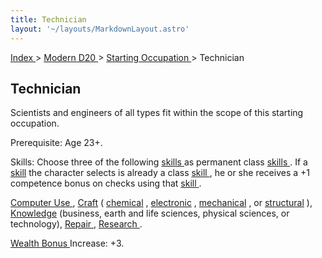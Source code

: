 ```yaml
---
title: Technician
layout: '~/layouts/MarkdownLayout.astro'
---
```


[ Index ](/) > [ Modern D20 ](/modern.d20.srd) > [ Starting Occupation ](/modern.d20.srd/starting.occupation) > Technician

##  Technician

Scientists and engineers of all types fit within the scope of this starting
occupation.

Prerequisite: Age 23+.

Skills: Choose three of the following [ skills ](/modern.d20.srd/skills/index)
as permanent class [ skills ](/modern.d20.srd/skills/index) . If a [ skill](/modern.d20.srd/skills/index) the character selects is already a class [skill ](/modern.d20.srd/skills/index) , he or she receives a +1 competence
bonus on checks using that [ skill ](/modern.d20.srd/skills/index) .

[ Computer Use ](/modern.d20.srd/skills/computer.use) , [ Craft](/modern.d20.srd/skills/craft) ( [ chemical](/modern.d20.srd/skills/craft.chemical) , [ electronic](/modern.d20.srd/skills/craft.electronic) , [ mechanical](/modern.d20.srd/skills/craft.mechanical) , or [ structural](/modern.d20.srd/skills/craft.structural) ), [ Knowledge](/modern.d20.srd/skills/knowledge) (business, earth and life sciences,
physical sciences, or technology), [ Repair ](/modern.d20.srd/skills/repair) ,
[ Research ](/modern.d20.srd/skills/research) .

[ Wealth Bonus ](/modern.d20.srd/wealth/wealth.bonus) Increase: +3.

